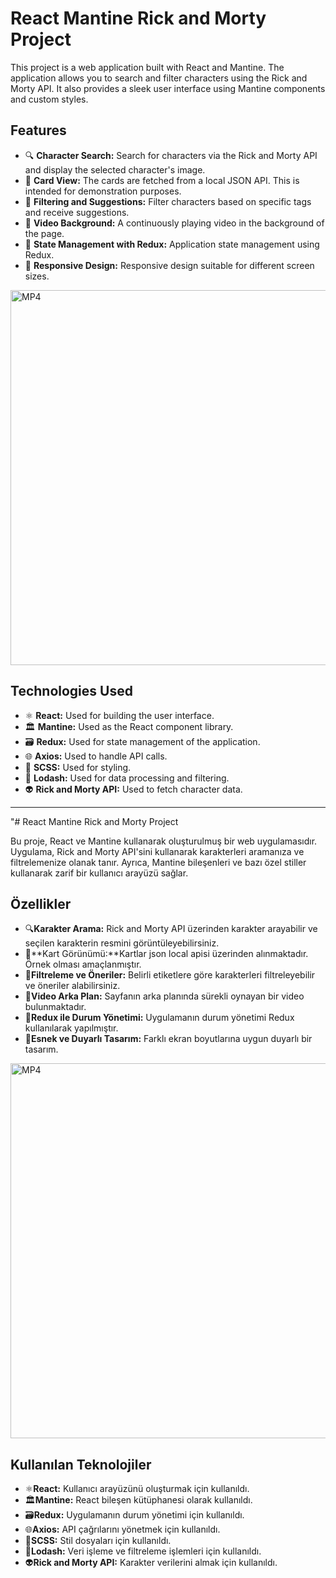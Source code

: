 # React Mantine Rick and Morty Project

This project is a web application built with React and Mantine. The application allows you to search and filter characters using the Rick and Morty API. It also provides a sleek user interface using Mantine components and custom styles.

## Features

- 🔍 **Character Search:** Search for characters via the Rick and Morty API and display the selected character's image.
- 📝 **Card View:** The cards are fetched from a local JSON API. This is intended for demonstration purposes.
- 📜 **Filtering and Suggestions:** Filter characters based on specific tags and receive suggestions.
- 🎥 **Video Background:** A continuously playing video in the background of the page.
- 🔄 **State Management with Redux:** Application state management using Redux.
- 📱 **Responsive Design:** Responsive design suitable for different screen sizes.


<img src="https://drive.google.com/file/d/1eexFUT6UfnL5CwJJi1gBxpiimwUdIJFF/view?usp=sharing" alt="MP4" width="600" />



## Technologies Used

- ⚛️ **React:** Used for building the user interface.
- 🏛️ **Mantine:** Used as the React component library.
- 🗃️ **Redux:** Used for state management of the application.
- 🌐 **Axios:** Used to handle API calls.
- 🎨 **SCSS:** Used for styling.
- 🔄 **Lodash:** Used for data processing and filtering.
- 👽 **Rick and Morty API:** Used to fetch character data.


---


"# React Mantine Rick and Morty Project

Bu proje, React ve Mantine kullanarak oluşturulmuş bir web uygulamasıdır. Uygulama, Rick and Morty API'sini kullanarak karakterleri aramanıza ve filtrelemenize olanak tanır. Ayrıca, Mantine bileşenleri ve bazı özel stiller kullanarak zarif bir kullanıcı arayüzü sağlar.

## Özellikler

- 🔍**Karakter Arama:** Rick and Morty API üzerinden karakter arayabilir ve seçilen karakterin resmini görüntüleyebilirsiniz.
- 📝**Kart Görünümü:**Kartlar json local apisi üzerinden alınmaktadır. Örnek olması amaçlanmıştır.
- 📜**Filtreleme ve Öneriler:** Belirli etiketlere göre karakterleri filtreleyebilir ve öneriler alabilirsiniz.
- 🎥**Video Arka Plan:** Sayfanın arka planında sürekli oynayan bir video bulunmaktadır.
- 🔄**Redux ile Durum Yönetimi:** Uygulamanın durum yönetimi Redux kullanılarak yapılmıştır.
- 📱**Esnek ve Duyarlı Tasarım:** Farklı ekran boyutlarına uygun duyarlı bir tasarım.



<img src="https://drive.google.com/file/d/1eexFUT6UfnL5CwJJi1gBxpiimwUdIJFF/view?usp=sharing" alt="MP4" width="600" />




## Kullanılan Teknolojiler

- ⚛️**React:** Kullanıcı arayüzünü oluşturmak için kullanıldı.
- 🏛️**Mantine:** React bileşen kütüphanesi olarak kullanıldı.
- 🗃️**Redux:** Uygulamanın durum yönetimi için kullanıldı.
- 🌐**Axios:** API çağrılarını yönetmek için kullanıldı.
- 🎨**SCSS:** Stil dosyaları için kullanıldı.
- 🔄**Lodash:** Veri işleme ve filtreleme işlemleri için kullanıldı.
- 👽**Rick and Morty API:** Karakter verilerini almak için kullanıldı.
